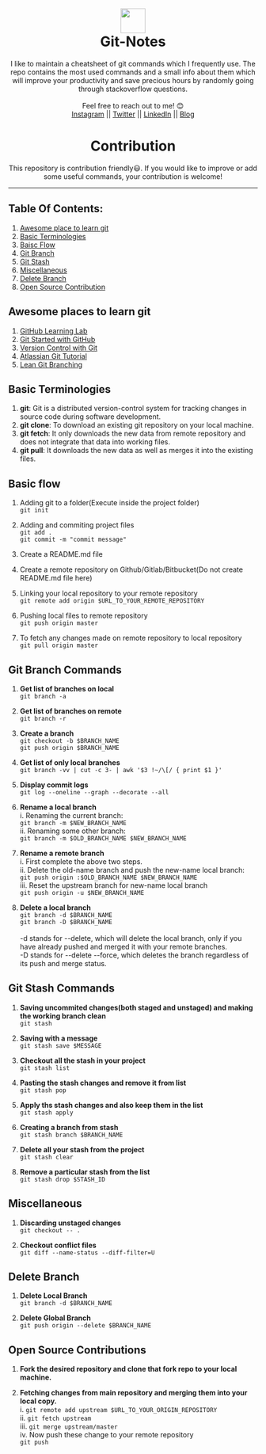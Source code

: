 <h1 align="center"><img height="50" src="https://git-scm.com/images/logos/downloads/Git-Icon-1788C.png" align="middle"/><br />Git-Notes</h1>
<p align="center">I like to maintain a cheatsheet of git commands which I frequently use. The repo contains the most used commands and a small info about them which will improve your productivity and save precious hours by randomly going through stackoverflow questions.<br /><br />Feel free to reach out to me! 😊 <br />
  <a href="https://www.instagram.com/bhavya_karia/">Instagram</a> || <a href="https://twitter.com/thebhavyakaria">Twitter</a> || <a href="https://www.linkedin.com/in/bhavya-karia-1b115a93/">LinkedIn</a> || <a href="https://bhavyakaria.github.io/">Blog</a>
 </p>


<h1 align="center">Contribution</h1>

<p align="center">This repository is contribution friendly😃. If you would like to improve or add some useful commands, your contribution is welcome!</p>

---

## Table Of Contents:

1. [Awesome place to learn git](#git_tutorials)
2. [Basic Terminologies](#basic_terminologies)
3. [Baisc Flow](#basic_flow)
4. [Git Branch](#git_branch_commands)
5. [Git Stash](#git_stash_commands)
6. [Miscellaneous](#miscellaneous)
7. [Delete Branch](#delete_branch)
8. [Open Source Contribution](#open_source_contributions)

<a name='git_tutorials'></a>
## Awesome places to learn git

1. [GitHub Learning Lab](https://lab.github.com/)
2. [Git Started with GitHub](https://www.udemy.com/course/git-started-with-github/)
3. [Version Control with Git](https://www.udacity.com/course/version-control-with-git--ud123)
4. [Atlassian Git Tutorial](https://www.atlassian.com/git)
5. [Lean Git Branching](https://learngitbranching.js.org/)

<a name='basic_terminologies'></a>
## Basic Terminologies

1. **git**: Git is a distributed version-control system for tracking changes in source code during software development.
2. **git clone**: To download an existing git repository on your local machine.
3. **git fetch**: It only downloads the new data from remote repository and does not integrate that data into working files.
4. **git pull**: It downloads the new data as well as merges it into the existing files.

<a name='basic_flow'></a>
## Basic flow

1. Adding git to a folder(Execute inside the project folder)<br />
```git init```

2. Adding and commiting project files<br />
```git add .```<br />
```git commit -m "commit message"```

3. Create a README.md file

4. Create a remote repository on Github/Gitlab/Bitbucket(Do not create README.md file here)

5. Linking your local repository to your remote repository<br />
```git remote add origin $URL_TO_YOUR_REMOTE_REPOSITORY```

6. Pushing local files to remote repository<br />
```git push origin master```

7. To fetch any changes made on remote repository to local repository<br />
```git pull origin master```

<a name='git_branch_commands'></a>
## Git Branch Commands

1. **Get list of branches on local**<br />
```git branch -a```

2. **Get list of branches on remote**<br />
```git branch -r```

3. **Create a branch**<br />
```git checkout -b $BRANCH_NAME```<br />
```git push origin $BRANCH_NAME```

4. **Get list of only local branches**<br />
```git branch -vv | cut -c 3- | awk '$3 !~/\[/ { print $1 }'```

5. **Display commit logs**<br />
```git log --oneline --graph --decorate --all```

6. **Rename a local branch**<br />
i. Renaming the current branch:<br />
```git branch -m $NEW_BRANCH_NAME```<br />
ii. Renaming some other branch:<br />
```git branch -m $OLD_BRANCH_NAME $NEW_BRANCH_NAME```<br />

7. **Rename a remote branch**<br />
i. First complete the above two steps.<br />
ii. Delete the old-name branch and push the new-name local branch:<br />
```git push origin :$OLD_BRANCH_NAME $NEW_BRANCH_NAME```<br />
iii. Reset the upstream branch for new-name local branch<br />
```git push origin -u $NEW_BRANCH_NAME```

8. **Delete a local branch**<br />
```git branch -d $BRANCH_NAME```<br />
```git branch -D $BRANCH_NAME```<br /><br />
-d stands for --delete, which will delete the local branch, only if you have already pushed and merged it with your remote branches.<br />
-D stands for --delete --force, which deletes the branch regardless of its push and merge status.

<a name='git_stash_commands'></a>
## Git Stash Commands

1. **Saving uncommited changes(both staged and unstaged) and making the working branch clean**<br />
```git stash```<br />

2. **Saving with a message**<br />
```git stash save $MESSAGE```<br />

3. **Checkout all the stash in your project**<br />
```git stash list```<br />

4. **Pasting the stash changes and remove it from list**<br />
```git stash pop```<br />

5. **Apply ths stash changes and also keep them in the list**<br />
```git stash apply```<br />

6. **Creating a branch from stash**<br />
```git stash branch $BRANCH_NAME```<br />

7. **Delete all your stash from the project**<br />
```git stash clear```<br />

8. **Remove a particular stash from the list**<br />
```git stash drop $STASH_ID```<br /> 


<a name='miscellaneous'></a>
## Miscellaneous

1. **Discarding unstaged changes**<br />
```git checkout -- .```

2. **Checkout conflict files**<br />
```git diff --name-status --diff-filter=U```

<a name='delete_branch'></a>
## Delete Branch

1. **Delete Local Branch<br />**
```git branch -d $BRANCH_NAME```

2. **Delete Global Branch<br />**
```git push origin --delete $BRANCH_NAME```

<a name='open_source_contributions'></a>
## Open Source Contributions

1. **Fork the desired repository and clone that fork repo to your local machine.<br />**

2. **Fetching changes from main repository and merging them into your local copy.<br />**
i. ```git remote add upstream $URL_TO_YOUR_ORIGIN_REPOSITORY```<br />
ii. ```git fetch upstream```<br />
iii. ```git merge upstream/master```<br />
iv. Now push these change to your remote repository<br />
```git push```<br />
